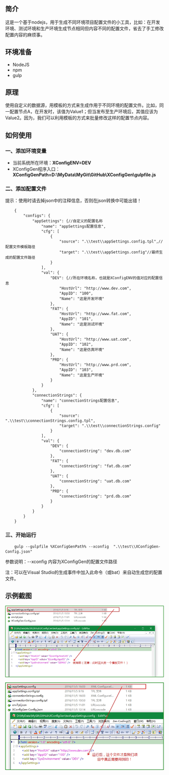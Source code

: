 ## 简介

这是一个基于nodejs，用于生成不同环境项目配置文件的小工具，比如：在开发环境、测试环境和生产环境生成节点相同但内容不同的配置文件，省去了手工修改配置内容的麻烦事。

## 环境准备

- NodeJS
- npm
- gulp

## 原理

使用自定义的数据源，用模板的方式来生成作用于不同环境的配置文件。比如，同一配置节点A，在开发时，该值为Value1；但当发布至生产环境后，其值应该为Value2。因为，我们可以利用模板的方式来批量修改这样的配置节点内容。

## 如何使用

### 一、添加环境变量

- 当前系统所在环境：**XConfigENV=DEV**
- XConfigGen程序入口：**XConfigGenPath=D:\MyData\MyGit\GitHub\XConfigGen\gulpfile.js**

### 二、添加配置文件

提示：使用时请去掉json中的注释信息，否则在json转换中可能出错！

		{
		    "configs": {
		        "appSettings": {//自定义的配置名称
		            "name": "appSettings配置信息",
		            "cfg": [
		                {
		                    "source": ".\\test\\appSettings.config.tpl",//配置文件模板路径
		                    "target": ".\\test\\appSettings.config"//最终生成的配置文件路径
		                }
		            ],
		            "val": {
		                "DEV": {//所在环境名称，也就是XConfigENV的值对应的配置信息
		                    "HostUrl": "http://www.dev.com",
		                    "AppID": "100",
		                    "Name": "这是开发环境"
		                },
		                "FAT": {
		                    "HostUrl": "http://www.fat.com",
		                    "AppID": "101",
		                    "Name": "这是测试环境"
		                },
		                "UAT": {
		                    "HostUrl": "http://www.uat.com",
		                    "AppID": "102",
		                    "Name": "这是仿真环境"
		                },
		                "PRD": {
		                    "HostUrl": "http://www.prd.com",
		                    "AppID": "103",
		                    "Name": "这是生产环境"
		                }
		            }
		        },
		        "connectionStrings": {
		            "name": "connectionStrings配置信息",
		            "cfg": [
		                {
		                    "source": ".\\test\\connectionStrings.config.tpl",
		                    "target": ".\\test\\connectionStrings.config"
		                }
		            ],
		            "val": {
		                "DEV": {
		                    "connectionString": "dev.db.com"
		                },
		                "FAT": {
		                    "connectionString": "fat.db.com"
		                },
		                "UAT": {
		                    "connectionString": "uat.db.com"
		                },
		                "PRD": {
		                    "connectionString": "prd.db.com"
		                }
		            }
		        }
		    }
		}




### 三、开始运行

    	gulp --gulpfile %XConfigGenPath% --xconfig  ".\\test\\XConfigGen-Config.json"

	
参数说明：--xconfig 内容为XConfigGen的配置文件路径

注：可以在Visual Studio的生成事件中加入此命令（或bat）来自动生成您的配置文件。


## 示例截图

![](https://raw.githubusercontent.com/xucongli1989/XConfigGen/master/imgs/1.jpg)


![](https://raw.githubusercontent.com/xucongli1989/XConfigGen/master/imgs/2.jpg)

